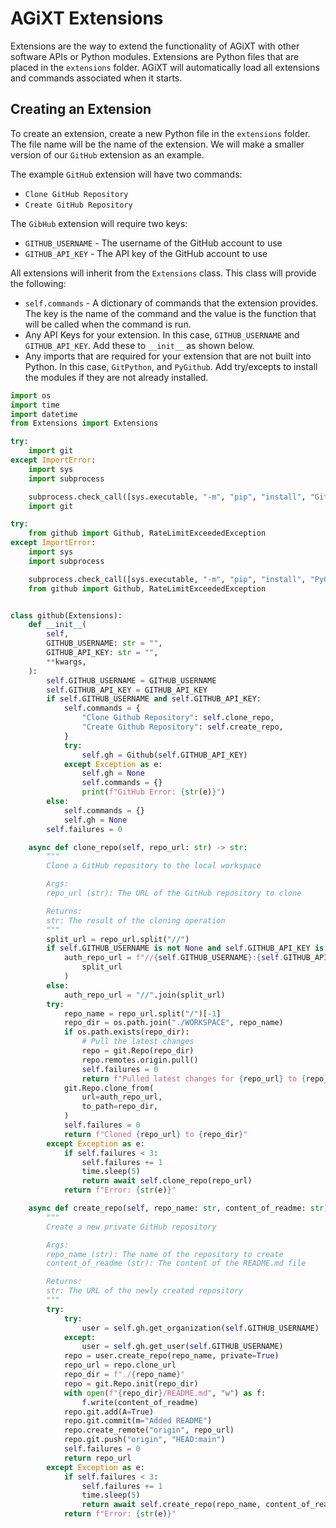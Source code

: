 # AGiXT Extensions

Extensions are the way to extend the functionality of AGiXT with other software APIs or Python modules. Extensions are Python files that are placed in the `extensions` folder. AGiXT will automatically load all extensions and commands associated when it starts.

## Creating an Extension

To create an extension, create a new Python file in the `extensions` folder. The file name will be the name of the extension. We will make a smaller version of our `GitHub` extension as an example.

The example `GitHub` extension will have two commands:

- `Clone GitHub Repository`
- `Create GitHub Repository`

The `GibHub` extension will require two keys:

- `GITHUB_USERNAME` - The username of the GitHub account to use
- `GITHUB_API_KEY` - The API key of the GitHub account to use

All extensions will inherit from the `Extensions` class. This class will provide the following:

- `self.commands` - A dictionary of commands that the extension provides. The key is the name of the command and the value is the function that will be called when the command is run.
- Any API Keys for your extension. In this case, `GITHUB_USERNAME` and `GITHUB_API_KEY`. Add these to `__init__` as shown below.
- Any imports that are required for your extension that are not built into Python. In this case, `GitPython`, and `PyGithub`. Add try/excepts to install the modules if they are not already installed.

```python
import os
import time
import datetime
from Extensions import Extensions

try:
    import git
except ImportError:
    import sys
    import subprocess

    subprocess.check_call([sys.executable, "-m", "pip", "install", "GitPython"])
    import git

try:
    from github import Github, RateLimitExceededException
except ImportError:
    import sys
    import subprocess

    subprocess.check_call([sys.executable, "-m", "pip", "install", "PyGithub"])
    from github import Github, RateLimitExceededException


class github(Extensions):
    def __init__(
        self,
        GITHUB_USERNAME: str = "",
        GITHUB_API_KEY: str = "",
        **kwargs,
    ):
        self.GITHUB_USERNAME = GITHUB_USERNAME
        self.GITHUB_API_KEY = GITHUB_API_KEY
        if self.GITHUB_USERNAME and self.GITHUB_API_KEY:
            self.commands = {
                "Clone Github Repository": self.clone_repo,
                "Create Github Repository": self.create_repo,
            }
            try:
                self.gh = Github(self.GITHUB_API_KEY)
            except Exception as e:
                self.gh = None
                self.commands = {}
                print(f"GitHub Error: {str(e)}")
        else:
            self.commands = {}
            self.gh = None
        self.failures = 0

    async def clone_repo(self, repo_url: str) -> str:
        """
        Clone a GitHub repository to the local workspace

        Args:
        repo_url (str): The URL of the GitHub repository to clone

        Returns:
        str: The result of the cloning operation
        """
        split_url = repo_url.split("//")
        if self.GITHUB_USERNAME is not None and self.GITHUB_API_KEY is not None:
            auth_repo_url = f"//{self.GITHUB_USERNAME}:{self.GITHUB_API_KEY}@".join(
                split_url
            )
        else:
            auth_repo_url = "//".join(split_url)
        try:
            repo_name = repo_url.split("/")[-1]
            repo_dir = os.path.join("./WORKSPACE", repo_name)
            if os.path.exists(repo_dir):
                # Pull the latest changes
                repo = git.Repo(repo_dir)
                repo.remotes.origin.pull()
                self.failures = 0
                return f"Pulled latest changes for {repo_url} to {repo_dir}"
            git.Repo.clone_from(
                url=auth_repo_url,
                to_path=repo_dir,
            )
            self.failures = 0
            return f"Cloned {repo_url} to {repo_dir}"
        except Exception as e:
            if self.failures < 3:
                self.failures += 1
                time.sleep(5)
                return await self.clone_repo(repo_url)
            return f"Error: {str(e)}"

    async def create_repo(self, repo_name: str, content_of_readme: str) -> str:
        """
        Create a new private GitHub repository

        Args:
        repo_name (str): The name of the repository to create
        content_of_readme (str): The content of the README.md file

        Returns:
        str: The URL of the newly created repository
        """
        try:
            try:
                user = self.gh.get_organization(self.GITHUB_USERNAME)
            except:
                user = self.gh.get_user(self.GITHUB_USERNAME)
            repo = user.create_repo(repo_name, private=True)
            repo_url = repo.clone_url
            repo_dir = f"./{repo_name}"
            repo = git.Repo.init(repo_dir)
            with open(f"{repo_dir}/README.md", "w") as f:
                f.write(content_of_readme)
            repo.git.add(A=True)
            repo.git.commit(m="Added README")
            repo.create_remote("origin", repo_url)
            repo.git.push("origin", "HEAD:main")
            self.failures = 0
            return repo_url
        except Exception as e:
            if self.failures < 3:
                self.failures += 1
                time.sleep(5)
                return await self.create_repo(repo_name, content_of_readme)
            return f"Error: {str(e)}"
```
